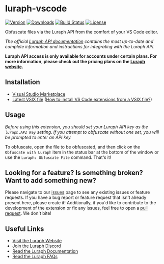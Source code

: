 # luraph-vscode

[![Version](https://img.shields.io/visual-studio-marketplace/v/luraph-luraph-vscode.svg)](https://marketplace.visualstudio.com/items?itemName=luraph.luraph-vscode)
[![Downloads](https://img.shields.io/visual-studio-marketplace/d/luraph.luraph-vscode.svg)](https://marketplace.visualstudio.com/items?itemName=luraph.luraph-vscode)
[![Build Status](https://github.com/Luraph/luraph-vscode/actions/workflows/release.yml/badge.svg)](https://github.com/Luraph/luraph-vscode/actions)
[![License](https://img.shields.io/github/license/Luraph/luraph-vscode)](LICENSE)

Obfuscate files via the Luraph API from the comfort of your VS Code editor.

*The official [Luraph API documentation](https://lura.ph/dashboard/documents/apidoc) contains the most up-to-date and complete information and instructions for integrating with the Luraph API.*

**Luraph API access is only available for accounts under certain plans. For more information, please check out the pricing plans on the [Luraph website](https://lura.ph/#pricing).**

## Installation

- [Visual Studio Marketplace](https://marketplace.visualstudio.com/items?itemName=luraph.luraph-vscode)
- [Latest VSIX file](https://github.com/luraph/luraph-vscode/releases/latest) ([How to install VS Code extensions from a VSIX file?](https://code.visualstudio.com/docs/editor/extension-marketplace#_install-from-a-vsix "Visual Studio Code: Install from a VSIX"))

## Usage

*Before using this extension, you should set your Luraph API key as the `luraph.API Key` setting. If you attempt to obfuscate without one set, you will be prompted to enter an API key.*

To obfuscate, open the file to be obfuscated, and then click on the `Obfuscate with Luraph` item in the status bar at the bottom of the window or use the `Luraph: Obfuscate File` command. That's it!

## Looking for a feature? Is something broken? Want to add something new?

Please navigate to our [issues](https://github.com/luraph/luraph-vscode/issues) page to see any existing issues or feature requests. If you have a bug report or feature request that isn't already present here, please create it! Additionally, if you'd like to contribute to the development of the extension or fix any issues, feel free to open a [pull request](https://github.com/luraph/luraph-vscode/pulls). We don't bite!

## Useful Links
- [Visit the Luraph Website](https://lura.ph/ "Luraph - Online Lua Obfuscation")
- [Join the Luraph Discord](https://discord.lura.ph/ "Luraph Discord Server")
- [Read the Luraph Documentation](https://lura.ph/dashboard/documents "Luraph Documentation")
- [Read the Luraph FAQs](https://lura.ph/dashboard/faq "Luraph Frequently Asked Questions")
